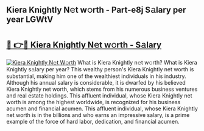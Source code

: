 ## Kiera Knightly N𝚎t w𝚘rth - Part-e8j S𝚊lary per year LGWtV

# <h2><a href="http://gc4579.nevu.top/?p=Kiera+Knightly">🔗 👉🔴 Kiera Knightly N𝚎t w𝚘rth - S𝚊lary</a></h2>

[![Kiera Knightly N𝚎t W𝚘rth](https://i.imgur.com/Oavwk0R.jpeg)](http://gc4579.nevu.top/?p=Kiera+Knightly)
What is Kiera Knightly n𝚎t w𝚘rth? What is Kiera Knightly s𝚊lary per year?
This wealthy person's Kiera Knightly net worth is substantial, making him one of the wealthiest individuals in his industry. Although his annual salary is considerable, it is dwarfed by his believed Kiera Knightly net worth, which stems from his numerous business ventures and real estate holdings. This affluent individual, whose Kiera Knightly net worth is among the highest worldwide, is recognized for his business acumen and financial acumen. This affluent individual, whose Kiera Knightly net worth is in the billions and who earns an impressive salary, is a prime example of the force of hard labor, dedication, and financial acumen.
